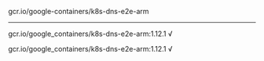 gcr.io/google-containers/k8s-dns-e2e-arm 

----
gcr.io/google_containers/k8s-dns-e2e-arm:1.12.1 √

gcr.io/google_containers/k8s-dns-e2e-arm:1.12.1 √

